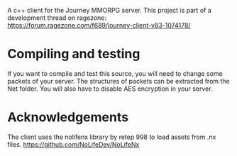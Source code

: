 A c++ client for the Journey MMORPG server. This project is part of a development thread on ragezone: https://forum.ragezone.com/f689/journey-client-v83-1074178/

# Compiling and testing
If you want to compile and test this source, you will need to change some packets of your server. The structures of packets can be extracted from the Net folder. You will also have to disable AES encryption in your server.

# Acknowledgements
The client uses the nolifenx library by retep 998 to load assets from .nx files.
https://github.com/NoLifeDev/NoLifeNx
